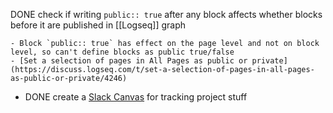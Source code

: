 DONE check if writing `public:: true` after any block affects whether blocks before it are published in [[Logseq]] graph

	- Block `public:: true` has effect on the page level and not on block level, so can't define blocks as public true/false
	- [Set a selection of pages in All Pages as public or private](https://discuss.logseq.com/t/set-a-selection-of-pages-in-all-pages-as-public-or-private/4246)
- DONE create a [Slack Canvas](https://slack.com/intl/en-in/help/articles/203950418-Use-a-canvas-in-Slack) for tracking project stuff